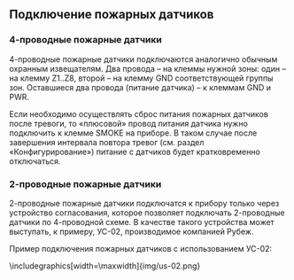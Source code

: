 ## Подключение пожарных датчиков

### 4-проводные пожарные датчики

4-проводные пожарные датчики подключаются аналогично обычным охранным извещателям. Два провода – на клеммы нужной зоны: один – на клемму Z1..Z8, второй – на клемму GND соответствующей группы зон. Оставшиеся два провода (питание датчика) – к клеммам GND и PWR.

Если необходимо осуществлять сброс питания пожарных датчиков после тревоги, то «плюсовой» провод питания датчика нужно подключить к клемме SMOKE на приборе. В таком случае после завершения интервала повтора тревог (см. раздел «Конфигурирование») питание с датчиков будет кратковременно отключаться.

### 2-проводные пожарные датчики

2-проводные пожарные датчики подключатся к прибору только через устройство согласования, которое позволяет подключать 2-проводные датчики по 4-проводной схеме. В качестве такого устройства может выступать, к примеру, УС-02, производимое компанией Рубеж.

Пример подключения пожарных датчиков с использованием УС-02:

\includegraphics[width=\maxwidth]{img/us-02.png}
